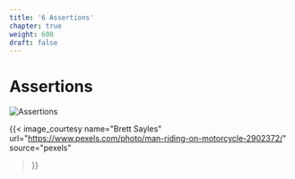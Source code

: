```yaml
---
title: '6 Assertions'
chapter: true
weight: 600
draft: false
---
```


# Assertions

![Assertions](/img/style/pexels-brett-sayles-2902372.jpg)

{{< image_courtesy 
  name="Brett Sayles"
  url="https://www.pexels.com/photo/man-riding-on-motorcycle-2902372/"
  source="pexels"
  >}}

